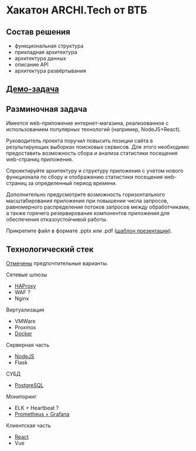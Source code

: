 # Хакатон ARCHI.Tech от ВТБ

## Состав решения

- функциональная структура
- прикладная архитектура
- архитектура данных
- описание API
- архитектура развёртывания

## [Демо-задача](./demo.pdf)

## Разминочная задача

Имеется web-приложение интернет-магазина, реализованное с использованием популярных технологий (например, NodeJS+React).

Руководитель проекта поручил повысить позиции сайта в результирующих выборках поисковых сервисов. Для этого необходимо предоставить возможность сбора и анализа статистики посещения web-страниц приложения.

Спроектируйте архитектуру и структуру приложения с учетом нового функционала по сбору и отображению статистики посещения web-страниц за определенный период времени.

Дополнительно предусмотрите возможность горизонтального масштабирования приложения при повышении числа запросов, равномерного распределения потоков запросов между обработчиками, а также горячего резервирования компонентов приложения для обеспечения отказоустойчивой работы.

Прикрепите файл в формате .pptx или .pdf ([шаблон презентации](./template.pptx)).

## Технологический стек

<ins>Отмечены</ins> предпочтительные варианты.

Сетевые шлюзы
- <ins>HAProxy</ins>
- WAF ?
- Nginx

Виртуализация
- VMWare
- Proxmox
- <ins>Docker</ins>

Серверная часть
- <ins>NodeJS</ins>
- Flask

СУБД
- <ins>PostgreSQL</ins>

Мониторинг
- ELK + Heartbeat ?
- <ins>Prometheus + Grafana</ins>

Клиентская часть
- <ins>React</ins>
- Vue
